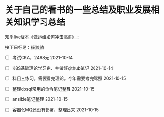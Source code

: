 # 关于自己的看书的一些总结及职业发展相关知识学习总结
[知乎live版本《做运维如何冲击高薪》 :](https://github.com/nicoleShuaihui/career-planning/issues/1#issue-462368479)

接下目标是：[经验贴](https://www.jianshu.com/p/135c1d618a79)
- [ ] 考试CKA，2498元 2021-10-14
- [ ] K8S基础理论学习完，并做好github笔记 2021-10-14
- [ ] 科目三练习，需要看完理论。今年需要考完驾照 2021-10-15
- [ ] 整理dbsql常用的命令笔记整理 2021-10-15
- [ ] ansible笔记整理 2021-10-15
- [ ] 容器化MQ还没有部署，整理出来 2021-10-15

